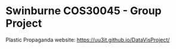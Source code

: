 # Swinburne COS30045 - Group Project

Plastic Propaganda website: https://uu3it.github.io/DataVisProject/
